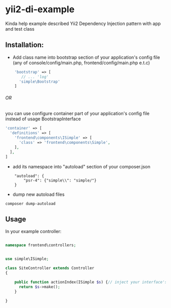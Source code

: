 # yii2-di-example

Kinda help example described Yii2 Dependency Injection pattern with app and test class

## Installation:

- Add class name into bootstrap section of your application's config file (any of console/config/main.php,
  frontend/config/main.php e.t.c)

```php
    'bootstrap' => [
       // ... 'log'
      'simple\Bootstrap'
    ]
```

###### OR
you can use configure container part of your application's config file instead of usage BootstrapInterface
  ````php
  'container' => [
    'definitions' => [
      'frontend\components\ISimple' => [
        'class' => 'frontend\components\Simple',
      ],
    ],
  ]
````


- add its namespace into "autoload" section of your composer.json

````
    "autoload": {
        "psr-4": {"simple\\": "simple/"}
    }

````

- dump new autoload files

````
composer dump-autoload
````

## Usage

In your example controller:

````php

namespace frontend\controllers;


use simple\ISimple;

class SiteController extends Controller
{

    public function actionIndex(ISimple $s) {// inject your interface's realization Simple.php or SimpleTest.php, or any of others -> profit
      return $s->make(); 
    }
    
}

````



